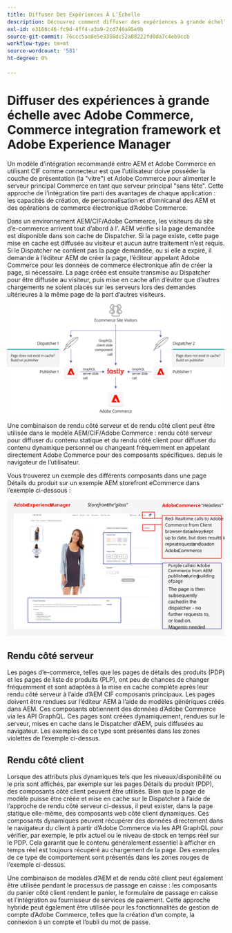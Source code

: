 ```yaml
---
title: Diffuser Des Expériences À L’Échelle
description: Découvrez comment diffuser des expériences à grande échelle avec Adobe Commerce et Adobe Experience Manager.
exl-id: e3166c46-fc9d-4ff4-a3a9-2cd740a95e9b
source-git-commit: 76ccc5aa8e5e3358dc52a88222fd0da7c4eb9ccb
workflow-type: tm+mt
source-wordcount: '581'
ht-degree: 0%

---
```


# Diffuser des expériences à grande échelle avec Adobe Commerce, Commerce integration framework et Adobe Experience Manager

Un modèle d’intégration recommandé entre AEM et Adobe Commerce en utilisant CIF comme connecteur est que l’utilisateur doive posséder la couche de présentation (la &quot;vitre&quot;) et Adobe Commerce pour alimenter le serveur principal Commerce en tant que serveur principal &quot;sans tête&quot;. Cette approche de l’intégration tire parti des avantages de chaque application : les capacités de création, de personnalisation et d’omnicanal des AEM et des opérations de commerce électronique d’Adobe Commerce.

Dans un environnement AEM/CIF/Adobe Commerce, les visiteurs du site d’e-commerce arrivent tout d’abord à l’. AEM vérifie si la page demandée est disponible dans son cache de Dispatcher. Si la page existe, cette page mise en cache est diffusée au visiteur et aucun autre traitement n’est requis. Si le Dispatcher ne contient pas la page demandée, ou si elle a expiré, il demande à l’éditeur AEM de créer la page, l’éditeur appelant Adobe Commerce pour les données de commerce électronique afin de créer la page, si nécessaire. La page créée est ensuite transmise au Dispatcher pour être diffusée au visiteur, puis mise en cache afin d’éviter que d’autres chargements ne soient placés sur les serveurs lors des demandes ultérieures à la même page de la part d’autres visiteurs.

![ Diagramme de présentation de l’architecture Adobe Experience Manager et Adobe Commerce ](../assets/commerce-at-scale/overview.png)

Une combinaison de rendu côté serveur et de rendu côté client peut être utilisée dans le modèle AEM/CIF/Adobe Commerce : rendu côté serveur pour diffuser du contenu statique et du rendu côté client pour diffuser du contenu dynamique personnel ou changeant fréquemment en appelant directement Adobe Commerce pour des composants spécifiques.
depuis le navigateur de l’utilisateur.

Vous trouverez un exemple des différents composants dans une page Détails du produit sur un exemple AEM storefront eCommerce dans l’exemple ci-dessous :

![ Diagramme de présentation de l’architecture Adobe Experience Manager et Adobe Commerce ](../assets/commerce-at-scale/product-details-page.svg)

## Rendu côté serveur

Les pages d’e-commerce, telles que les pages de détails des produits (PDP) et les pages de liste de produits (PLP), ont peu de chances de changer fréquemment et sont adaptées à la mise en cache complète après leur rendu côté serveur à l’aide d’AEM CIF composants principaux. Les pages doivent être rendues sur l’éditeur AEM à l’aide de modèles génériques créés dans AEM. Ces composants obtiennent des données d’Adobe Commerce via les API GraphQL. Ces pages sont créées dynamiquement, rendues sur le serveur, mises en cache dans le Dispatcher d’AEM, puis diffusées au navigateur. Les exemples de ce type sont présentés dans les zones violettes de l’exemple ci-dessus.

## Rendu côté client

Lorsque des attributs plus dynamiques tels que les niveaux/disponibilité ou le prix sont affichés, par exemple sur les pages Détails du produit (PDP), des composants côté client peuvent être utilisés. Bien que la page de modèle puisse être créée et mise en cache sur le Dispatcher à l’aide de l’approche de rendu côté serveur ci-dessus, il peut exister, dans la page statique elle-même, des composants web côté client dynamiques. Ces composants dynamiques peuvent récupérer des données directement dans le navigateur du client à partir d’Adobe Commerce via les API GraphQL pour vérifier, par exemple, le prix actuel ou le niveau de stock en temps réel sur le PDP. Cela garantit que le contenu généralement essentiel à afficher en temps réel est toujours récupéré au chargement de la page. Des exemples de ce type de comportement sont présentés dans les zones rouges de l’exemple ci-dessus.

Une combinaison de modèles d’AEM et de rendu côté client peut également être utilisée pendant le processus de passage en caisse : les composants du panier côté client rendent le panier, le formulaire de passage en caisse et l’intégration au fournisseur de services de paiement. Cette approche hybride peut également être utilisée pour les fonctionnalités de gestion de compte d’Adobe Commerce, telles que la création d’un compte, la connexion à un compte et l’oubli du mot de passe.
